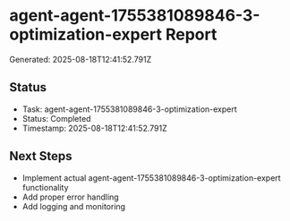 # agent-agent-1755381089846-3-optimization-expert Report

Generated: 2025-08-18T12:41:52.791Z

## Status
- Task: agent-agent-1755381089846-3-optimization-expert
- Status: Completed
- Timestamp: 2025-08-18T12:41:52.791Z

## Next Steps
- Implement actual agent-agent-1755381089846-3-optimization-expert functionality
- Add proper error handling
- Add logging and monitoring

